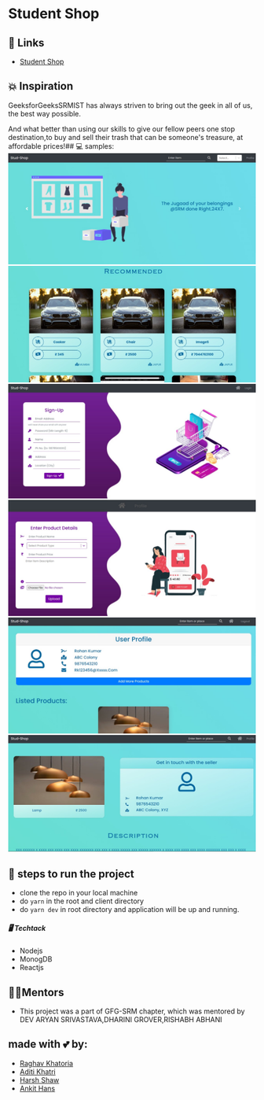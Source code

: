 # Student Shop

## 🔗 Links
- [Student Shop](https://olxforsrm.herokuapp.com/)

## 💥 Inspiration
> 
GeeksforGeeksSRMIST has always striven to bring out the geek in all of us, the best way possible.

And what better than using our skills to give our fellow peers one stop destination,to buy and sell their trash that can be someone's treasure, at affordable prices!## 💻 samples:
<img src="https://github.com/GeeksForGeeks-SRMIST/Old-Items-Exchange/blob/master/mockups/1.jpeg" />
<img src="https://github.com/GeeksForGeeks-SRMIST/Old-Items-Exchange/blob/master/mockups/2.jpeg" />
<img src="https://github.com/GeeksForGeeks-SRMIST/Old-Items-Exchange/blob/master/mockups/3.jpeg" />
<img src="https://github.com/GeeksForGeeks-SRMIST/Old-Items-Exchange/blob/master/mockups/4.jpeg" />
<img src="https://github.com/GeeksForGeeks-SRMIST/Old-Items-Exchange/blob/master/mockups/5.jpeg" />
<img src="https://github.com/GeeksForGeeks-SRMIST/Old-Items-Exchange/blob/master/mockups/6.jpeg" />


## 👣 steps to run the project
- clone the repo in your local machine
- do ```yarn``` in the root and client directory
- do ```yarn dev``` in root directory and application will be up and running.  

##### 🖥 Techtack
- Nodejs
- MonogDB
- Reactjs

## 👨‍🎓Mentors
- This project was a part of GFG-SRM chapter, which was mentored by DEV ARYAN SRIVASTAVA,DHARINI GROVER,RISHABH ABHANI 

## made with 💕 by:
- [Raghav Khatoria](https://github.com/raghav13901)
- [Aditi Khatri](https://github.com/aditikhatri)
- [Harsh Shaw](https://github.com/harshshaw)
- [Ankit Hans](https://github.com/ankithans)



